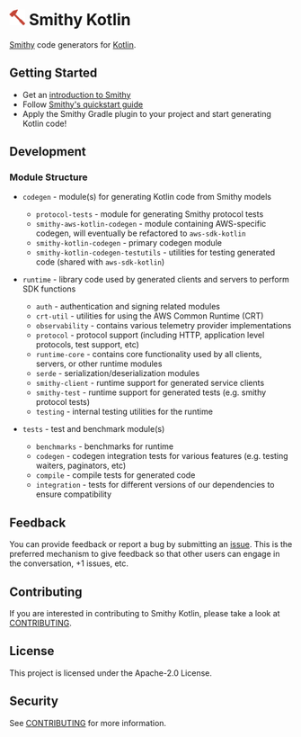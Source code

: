 # <img alt="Smithy" src="https://github.com/smithy-lang/smithy/blob/main/docs/_static/favicon.png?raw=true" width="28"> Smithy Kotlin

[Smithy](https://smithy.io/2.0/index.html) code generators for [Kotlin](https://kotlinlang.org/).

## Getting Started
- Get an [introduction to Smithy](https://smithy.io/2.0/index.html)
- Follow [Smithy's quickstart guide](https://smithy.io/2.0/quickstart.html)
- Apply the Smithy Gradle plugin to your project and start generating Kotlin code! 

## Development

### Module Structure

* `codegen` - module(s) for generating Kotlin code from Smithy models
    * `protocol-tests` - module for generating Smithy protocol tests 
    * `smithy-aws-kotlin-codegen` - module containing AWS-specific codegen, will eventually be refactored to `aws-sdk-kotlin`
    * `smithy-kotlin-codegen` - primary codegen module
    * `smithy-kotlin-codegen-testutils` - utilities for testing generated code (shared with `aws-sdk-kotlin`)

* `runtime` - library code used by generated clients and servers to perform SDK functions
  * `auth` - authentication and signing related modules
  * `crt-util` - utilities for using the AWS Common Runtime (CRT)
  * `observability` - contains various telemetry provider implementations
  * `protocol` - protocol support (including HTTP, application level protocols, test support, etc)
  * `runtime-core` - contains core functionality used by all clients, servers, or other runtime modules
  * `serde` - serialization/deserialization modules
  * `smithy-client` - runtime support for generated service clients
  * `smithy-test` - runtime support for generated tests (e.g. smithy protocol tests)
  * `testing` - internal testing utilities for the runtime

* `tests` - test and benchmark module(s)
    * `benchmarks` - benchmarks for runtime
    * `codegen` - codegen integration tests for various features (e.g. testing waiters, paginators, etc)
    * `compile` - compile tests for generated code
    * `integration` - tests for different versions of our dependencies to ensure compatibility

## Feedback

You can provide feedback or report a bug by submitting an [issue](https://github.com/smithy-lang/smithy-kotlin/issues/new/choose).
This is the preferred mechanism to give feedback so that other users can engage in the conversation, +1 issues, etc.


## Contributing 

If you are interested in contributing to Smithy Kotlin, please take a look at [CONTRIBUTING](CONTRIBUTING.md).


## License

This project is licensed under the Apache-2.0 License.


## Security

See [CONTRIBUTING](CONTRIBUTING.md#security-issue-notifications) for more information.

